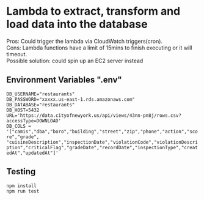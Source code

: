 # Lambda to extract, transform and load data into the database

Pros: Could trigger the lambda via CloudWatch triggers(cron).<br>
Cons: Lambda functions have a limit of 15mins to finish executing or it will timeout.<br>
Possible solution: could spin up an EC2 server instead

## Environment Variables ".env"
`DB_USERNAME="restaurants"`<br>
`DB_PASSWORD="xxxxx.us-east-1.rds.amazonaws.com"`<br>
`DB_DATABASE="restaurants"`<br>
`DB_HOST=5432` <br>
`URL='https://data.cityofnewyork.us/api/views/43nn-pn8j/rows.csv?accessType=DOWNLOAD'` <br>
`DB_COLS = '["camis","dba","boro","building","street","zip","phone","action","score","grade", "cuisineDescription","inspectionDate","violationCode","violationDescription","criticalFlag","gradeDate","recordDate","inspectionType","createdAt","updatedAt"]'` <br>


## Testing

```sh
npm install
npm run test
```